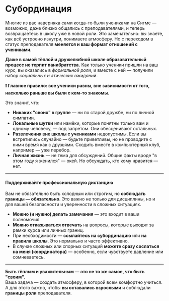 # Субординация

Многие из вас наверняка сами когда-то были учениками на Сигме — возможно, даже близко общались с преподавателями, и теперь возвращаетесь в школу уже в новой роли. Это замечательно: вы знаете, как всё устроено изнутри, понимаете атмосферу. Но с переходом в статус преподавателя **меняется и ваш формат отношений с учениками**.

**Даже в самой тёплой и дружелюбной школе образовательный процесс не терпит панибратства.** Как только ученики пришли на ваш курс, вы оказались в _формальной роли_, и вместе с ней — получили набор _социальных и этических ожиданий_.

**❗ Главное правило: все ученики равны, вне зависимости от того, насколько раньше вы были с кем-то знакомы.**

Это значит, что:

* **Никаких "своих" в группе** — ни по старой дружбе, ни по личной симпатии.
* **Локальные шутки** или намёки, которые понятны только вам и одному человеку, — под запретом. Они обесценивают остальных.
* **Развлечения вне школы с учениками** недопустимы. Если вы встретились случайно — будьте приветливы, но не проводите с ними время как с друзьями. Сходить вместе в компьютерный клуб, например — уже перебор.
* **Личная жизнь** — не тема для обсуждений. Общие факты вроде "в этом году я женился" — окей. Но обсуждать, кто кому нравится — нет.

***

#### **Поддерживайте профессиональную дистанцию**

Вам не обязательно быть холодным или строгим, но **соблюдать границы — обязательно**. Это важно не только для дисциплины, но и для вашей безопасности и уверенности в сложных ситуациях.

* **Можно (и нужно) делать замечания** — это входит в ваши полномочия.
* **Можно отказываться отвечать** на вопросы, которые выходят за рамки курса или личных границ.
* При необходимости — **ссылайтесь на субординацию** или **на правила школы**. Это нормально и часто эффективно.
* В случае сложных или спорных ситуаций **можете сразу сослаться на меня (координатора)** — особенно, если чувствуете давление или сомневаетесь.

***

**Быть тёплым и уважительным — это не то же самое, что быть "своим".**\
Ваша задача — создать атмосферу, в которой всем комфортно учиться. А для этого важно, чтобы **вы оставались взрослыми** и соблюдали **границы роли** преподавателя.
